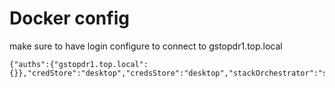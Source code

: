 # Docker config

make sure to have login configure to connect to gstopdr1.top.local

```
{"auths":{"gstopdr1.top.local":{}},"credStore":"desktop","credsStore":"desktop","stackOrchestrator":"swarm"}
```
